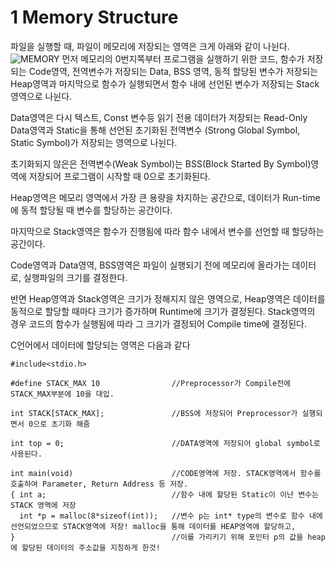 # 1 Memory Structure
파일을 실행할 때, 파일이 메모리에 저장되는 영역은 크게 아래와 같이 나뉜다. 
![MEMORY](https://blog.naver.com/wjdrnwk/20187403073)
먼저 메모리의 0번지쪽부터 프로그램을 실행하기 위한 코드, 함수가 저장되는 Code영역, 전역변수가 저장되는 Data, BSS 영역, 동적 할당된 변수가 저장되는 Heap영역과 마지막으로 함수가 실행되면서 함수 내에 선언된 변수가 저장되는 Stack 영역으로 나뉜다.

Data영역은 다시 텍스트, Const 변수등 읽기 전용 데이터가 저장되는 Read-Only Data영역과 Static을 통해 선언된 초기화된 전역변수 (Strong Global Symbol, Static Symbol)가 저장되는 영역으로 나뉜다.

초기화되지 않은은 전역변수(Weak Symbol)는 BSS(Block Started By Symbol)영역에 저장되어 프로그램이 시작할 때 0으로 초기화된다.

Heap영역은 메모리 영역에서 가장 큰 용량을 차지하는 공간으로, 데이터가 Run-time에 동적 할당될 때 변수를 할당하는 공간이다.

마지막으로 Stack영역은 함수가 진행됨에 따라 함수 내에서 변수를 선언할 때 할당하는 공간이다.

Code영역과 Data영역, BSS영역은 파일이 실행되기 전에 메모리에 올라가는 데이터로, 실행파일의 크기를 결정한다.

반면 Heap영역과 Stack영역은 크기가 정해지지 않은 영역으로, Heap영역은 데이터를 동적으로 할당할 때마다 크기가 증가하며 Runtime에 크기가 결정된다.
Stack영역의 경우 코드의 함수가 실행됨에 따라 그 크기가 결정되어 Compile time에 결정된다.

C언어에서 데이터에 할당되는 영역은 다음과 같다
```
#include<stdio.h>

#define STACK_MAX 10                //Preprocessor가 Compile전에 STACK_MAX부분에 10을 대입.

int STACK[STACK_MAX];               //BSS에 저장되어 Preprocessor가 실행되면서 0으로 초기화 해줌

int top = 0;                        //DATA영역에 저장되어 global symbol로 사용된다.

int main(void)                      //CODE영역에 저장. STACK영역에서 함수를 호출하여 Parameter, Return Address 등 저장.
{ int a;                            //함수 내에 할당된 Static이 이난 변수는 STACK 영역에 저장
  int *p = malloc(8*sizeof(int));   //변수 p는 int* type의 변수로 함수 내에 선언되었으므로 STACK영역에 저장! malloc을 통해 데이터를 HEAP영역에 할당하고,
}                                   //이를 가리키기 위해 포인터 p의 값을 heap에 할당된 데이터의 주소값을 지칭하게 한것!
```
